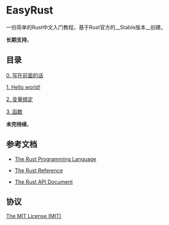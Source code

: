 EasyRust
===

一份简单的Rust中文入门教程，基于Rust官方的__Stable版本__创建。

__长期支持__。

## 目录

[0. 写在前面的话](https://github.com/mthli/EasyRust/blob/master/0.%20%E5%86%99%E5%9C%A8%E5%89%8D%E9%9D%A2%E7%9A%84%E8%AF%9D.md "0. 写在前面的话")

[1. Hello world!](https://github.com/mthli/EasyRust/blob/master/1.%20Hello%20world!.md "1. Hello world!")

[2. 变量绑定](https://github.com/mthli/EasyRust/blob/master/2.%20%E5%8F%98%E9%87%8F%E7%BB%91%E5%AE%9A.md "2. 变量绑定")

[3. 函数](https://github.com/mthli/EasyRust/blob/master/3.%20%E5%87%BD%E6%95%B0.md "3. 函数")

__未完待续__。

## 参考文档

 - [The Rust Programming Language](https://doc.rust-lang.org/stable/book/ "The Rust Programming Language")

 - [The Rust Reference](https://doc.rust-lang.org/stable/reference.html "The Rust Reference")

 - [The Rust API Document](https://doc.rust-lang.org/stable/std/ "The Rust API Document")

## 协议

[The MIT License (MIT)](https://github.com/mthli/EasyRust/blob/master/LICENSE "The MIT License (MIT)")

